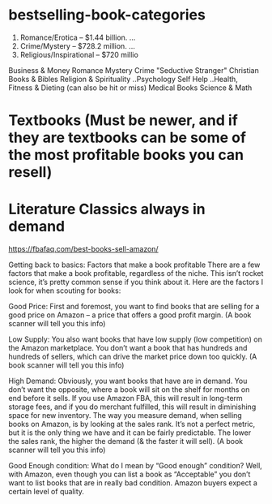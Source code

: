 # bestselling-book-categories
1) Romance/Erotica – $1.44 billion. ... 
2) Crime/Mystery – $728.2 million. ...
3) Religious/Inspirational – $720 millio


Business & Money
Romance Mystery Crime "Seductive Stranger"
Christian Books & Bibles
Religion & Spirituality
..Psychology Self Help
..Health, Fitness & Dieting (can also be hit or miss)
Medical Books
Science & Math
# Textbooks (Must be newer, and if they are textbooks can be some of the most profitable books you can resell)
# Literature Classics always in demand

https://fbafaq.com/best-books-sell-amazon/

Getting back to basics: Factors that make a book profitable
There are a few factors that make a book profitable, regardless of the niche. This isn’t rocket science, it’s pretty common sense if you think about it. Here are the factors I look for when scouting for books:

Good Price: First and foremost, you want to find books that are selling for a good price on Amazon – a price that offers a good profit margin. (A book scanner will tell you this info)

Low Supply: You also want books that have low supply (low competition) on the Amazon marketplace. You don’t want a book that has hundreds and hundreds of sellers, which can drive the market price down too quickly. (A book scanner will tell you this info)

High Demand: Obviously, you want books that have are in demand. You don’t want the opposite, where a book will sit on the shelf for months on end before it sells. If you use Amazon FBA, this will result in long-term storage fees, and if you do merchant fulfilled, this will result in diminishing space for new inventory. The way you measure demand, when selling books on Amazon, is by looking at the sales rank. It’s not a perfect metric, but it is the only thing we have and it can be fairly predictable. The lower the sales rank, the higher the demand (& the faster it will sell). (A book scanner will tell you this info)

Good Enough condition: What do I mean by “Good enough” condition? Well, with Amazon, even though you can list a book as “Acceptable” you don’t want to list books that are in really bad condition. Amazon buyers expect a certain level of quality.
